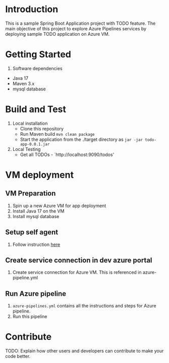 # Introduction 
This is a sample Spring Boot Application project with TODO feature. The main objective of this project to explore 
Azure Pipelines services by deploying sample TODO application on Azure VM. 

# Getting Started
1.	Software dependencies
   - Java 17
   - Maven 3.x
   - mysql database
# Build and Test
1. Local installation
   - Clone this repository
   - Run Maven build `mvn clean package`
   - Start the application from the ./target directory as `jar -jar todo-app-0.0.1.jar`
2. Local Testing
   - Get all TODOs - `http://localhost:9090/todos'

# VM deployment
## VM Preparation
1. Spin up a new Azure VM for app deployment
2. Install Java 17 on the VM
3. Install mysql database

## Setup self agent
1. Follow instruction [here](#https://learn.microsoft.com/en-us/azure/devops/pipelines/agents/pools-queues?view=azure-devops&tabs=yaml%2Cbrowser)

## Create service connection in dev azure portal
1. Create service connection for Azure VM. This is referenced in azure-pipeline.yml

## Run Azure pipeline
1. `azure-pipelines.yml` contains all the instructions and steps for Azure pipeline.
2. Run this pipeline

# Contribute
TODO: Explain how other users and developers can contribute to make your code better. 
